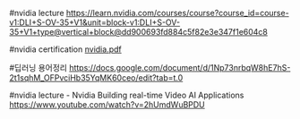 #nvidia lecture
https://learn.nvidia.com/courses/course?course_id=course-v1:DLI+S-OV-35+V1&unit=block-v1:DLI+S-OV-35+V1+type@vertical+block@dd900693fd884c5f82e3e347f1e604c8

#nvidia certification
[nvidia.pdf](https://github.com/user-attachments/files/21539536/nvidia.pdf)

#딥러닝 용어정리
https://docs.google.com/document/d/1Np73nrbqW8hE7hS-2t1sqhM_OFPvciHb35YqMK60ceo/edit?tab=t.0

#nvidia lecture - Nvidia Building real-time Video AI Applications
https://www.youtube.com/watch?v=2hUmdWuBPDU
